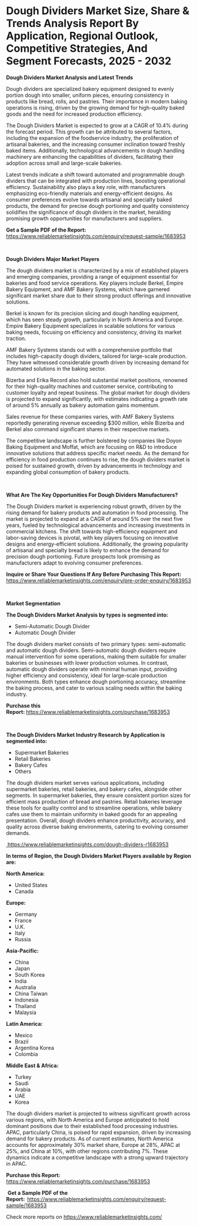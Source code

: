 <p><h1>Dough Dividers Market Size, Share & Trends Analysis Report By Application, Regional Outlook, Competitive Strategies, And Segment Forecasts, 2025 - 2032</h1></p><p><strong>Dough Dividers Market Analysis and Latest Trends</strong></p>
<p><p>Dough dividers are specialized bakery equipment designed to evenly portion dough into smaller, uniform pieces, ensuring consistency in products like bread, rolls, and pastries. Their importance in modern baking operations is rising, driven by the growing demand for high-quality baked goods and the need for increased production efficiency. </p><p>The Dough Dividers Market is expected to grow at a CAGR of 10.4% during the forecast period. This growth can be attributed to several factors, including the expansion of the foodservice industry, the proliferation of artisanal bakeries, and the increasing consumer inclination toward freshly baked items. Additionally, technological advancements in dough handling machinery are enhancing the capabilities of dividers, facilitating their adoption across small and large-scale bakeries.</p><p>Latest trends indicate a shift toward automated and programmable dough dividers that can be integrated with production lines, boosting operational efficiency. Sustainability also plays a key role, with manufacturers emphasizing eco-friendly materials and energy-efficient designs. As consumer preferences evolve towards artisanal and specialty baked products, the demand for precise dough portioning and quality consistency solidifies the significance of dough dividers in the market, heralding promising growth opportunities for manufacturers and suppliers.</p></p>
<p><strong>Get a Sample PDF of the Report:&nbsp;</strong> <a href="https://www.reliablemarketinsights.com/enquiry/request-sample/1683953?utm_campaign=3040&utm_medium=2&utm_source=Github&utm_content=ia&utm_term=26032025&utm_id=dough-dividers">https://www.reliablemarketinsights.com/enquiry/request-sample/1683953</a></p>
<p>&nbsp;</p>
<p><strong>Dough Dividers Major Market Players</strong></p>
<p><p>The dough dividers market is characterized by a mix of established players and emerging companies, providing a range of equipment essential for bakeries and food service operations. Key players include Berkel, Empire Bakery Equipment, and AMF Bakery Systems, which have garnered significant market share due to their strong product offerings and innovative solutions.</p><p>Berkel is known for its precision slicing and dough handling equipment, which has seen steady growth, particularly in North America and Europe. Empire Bakery Equipment specializes in scalable solutions for various baking needs, focusing on efficiency and consistency, driving its market traction.</p><p>AMF Bakery Systems stands out with a comprehensive portfolio that includes high-capacity dough dividers, tailored for large-scale production. They have witnessed considerable growth driven by increasing demand for automated solutions in the baking sector.</p><p>Bizerba and Erika Record also hold substantial market positions, renowned for their high-quality machines and customer service, contributing to customer loyalty and repeat business. The global market for dough dividers is projected to expand significantly, with estimates indicating a growth rate of around 5% annually as bakery automation gains momentum.</p><p>Sales revenue for these companies varies, with AMF Bakery Systems reportedly generating revenue exceeding $300 million, while Bizerba and Berkel also command significant shares in their respective markets.</p><p>The competitive landscape is further bolstered by companies like Doyon Baking Equipment and Moffat, which are focusing on R&D to introduce innovative solutions that address specific market needs. As the demand for efficiency in food production continues to rise, the dough dividers market is poised for sustained growth, driven by advancements in technology and expanding global consumption of bakery products.</p></p>
<p>&nbsp;</p>
<p><strong>What Are The Key Opportunities For Dough Dividers Manufacturers?</strong></p>
<p><p>The Dough Dividers market is experiencing robust growth, driven by the rising demand for bakery products and automation in food processing. The market is projected to expand at a CAGR of around 5% over the next five years, fueled by technological advancements and increasing investments in commercial kitchens. The shift towards high-efficiency equipment and labor-saving devices is pivotal, with key players focusing on innovative designs and energy-efficient solutions. Additionally, the growing popularity of artisanal and specialty bread is likely to enhance the demand for precision dough portioning. Future prospects look promising as manufacturers adapt to evolving consumer preferences.</p></p>
<p><strong>Inquire or Share Your Questions If Any Before Purchasing This Report:</strong> <a href="https://www.reliablemarketinsights.com/enquiry/pre-order-enquiry/1683953?utm_campaign=3040&utm_medium=2&utm_source=Github&utm_content=ia&utm_term=26032025&utm_id=dough-dividers">https://www.reliablemarketinsights.com/enquiry/pre-order-enquiry/1683953</a></p>
<p>&nbsp;</p>
<p><strong>Market Segmentation</strong></p>
<p><strong>The Dough Dividers Market Analysis by types is segmented into:</strong></p>
<p><ul><li>Semi-Automatic Dough Divider</li><li>Automatic Dough Divider</li></ul></p>
<p><p>The dough dividers market consists of two primary types: semi-automatic and automatic dough dividers. Semi-automatic dough dividers require manual intervention for some operations, making them suitable for smaller bakeries or businesses with lower production volumes. In contrast, automatic dough dividers operate with minimal human input, providing higher efficiency and consistency, ideal for large-scale production environments. Both types enhance dough portioning accuracy, streamline the baking process, and cater to various scaling needs within the baking industry.</p></p>
<p><strong>Purchase this Report:&nbsp;</strong><a href="https://www.reliablemarketinsights.com/purchase/1683953?utm_campaign=3040&utm_medium=2&utm_source=Github&utm_content=ia&utm_term=26032025&utm_id=dough-dividers">https://www.reliablemarketinsights.com/purchase/1683953</a></p>
<p>&nbsp;</p>
<p><strong>The Dough Dividers Market Industry Research by Application is segmented into:</strong></p>
<p><ul><li>Supermarket Bakeries</li><li>Retail Bakeries</li><li>Bakery Cafes</li><li>Others</li></ul></p>
<p><p>The dough dividers market serves various applications, including supermarket bakeries, retail bakeries, and bakery cafes, alongside other segments. In supermarket bakeries, they ensure consistent portion sizes for efficient mass production of bread and pastries. Retail bakeries leverage these tools for quality control and to streamline operations, while bakery cafes use them to maintain uniformity in baked goods for an appealing presentation. Overall, dough dividers enhance productivity, accuracy, and quality across diverse baking environments, catering to evolving consumer demands.</p></p>
<p><a href="https://www.reliablemarketinsights.com/dough-dividers-r1683953?utm_campaign=3040&utm_medium=2&utm_source=Github&utm_content=ia&utm_term=26032025&utm_id=dough-dividers">&nbsp;https://www.reliablemarketinsights.com/dough-dividers-r1683953</a></p>
<p><strong>In terms of Region, the Dough Dividers Market Players available by Region are:</strong></p>
<p>
    <p> <strong> North America: </strong>
        <ul>
            <li>United States</li>
            <li>Canada</li>
        </ul>
        </p> 
    <p> <strong> Europe: </strong>
        <ul>
            <li>Germany</li>
            <li>France</li>
            <li>U.K.</li>
            <li>Italy</li>
            <li>Russia</li>
        </ul>
        </p> 
    <p> <strong> Asia-Pacific: </strong>
        <ul>
            <li>China</li>
            <li>Japan</li>
            <li>South Korea</li>
            <li>India</li>
            <li>Australia</li>
            <li>China Taiwan</li>
            <li>Indonesia</li>
            <li>Thailand</li>
            <li>Malaysia</li>
        </ul>
        </p> 
    <p> <strong> Latin America: </strong>
        <ul>
            <li>Mexico</li>
            <li>Brazil</li>
            <li>Argentina Korea</li>
            <li>Colombia</li>
        </ul>
        </p> 
    <p> <strong> Middle East & Africa: </strong>
        <ul>
            <li>Turkey</li>
            <li>Saudi</li>
            <li>Arabia</li>
            <li>UAE</li>
            <li>Korea</li>
        </ul>
    </p>
    </p>
<p><p>The dough dividers market is projected to witness significant growth across various regions, with North America and Europe anticipated to hold dominant positions due to their established food processing industries. APAC, particularly China, is poised for rapid expansion, driven by increasing demand for bakery products. As of current estimates, North America accounts for approximately 30% market share, Europe at 28%, APAC at 25%, and China at 10%, with other regions contributing 7%. These dynamics indicate a competitive landscape with a strong upward trajectory in APAC.</p></p>
<p><strong>Purchase this Report: </strong><a href="https://www.reliablemarketinsights.com/purchase/1683953?utm_campaign=3040&utm_medium=2&utm_source=Github&utm_content=ia&utm_term=26032025&utm_id=dough-dividers">https://www.reliablemarketinsights.com/purchase/1683953</a></p>
<p>&nbsp;<strong>Get a Sample PDF of the Report:&nbsp;&nbsp;</strong><a href="https://www.reliablemarketinsights.com/enquiry/request-sample/1683953?utm_campaign=3040&utm_medium=2&utm_source=Github&utm_content=ia&utm_term=26032025&utm_id=dough-dividers">https://www.reliablemarketinsights.com/enquiry/request-sample/1683953</a></p>
<p><strong></strong></p>
<p>Check more reports on <a href="https://www.reliablemarketinsights.com/?utm_campaign=3040&utm_medium=2&utm_source=Github&utm_content=ia&utm_term=26032025&utm_id=dough-dividers">https://www.reliablemarketinsights.com/</a></p>